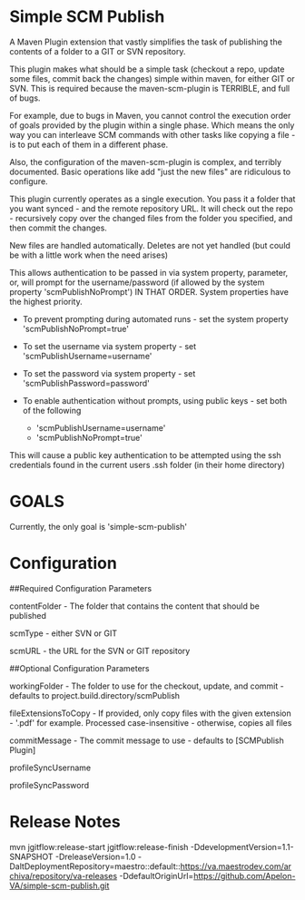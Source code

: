 Simple SCM Publish
==================

A Maven Plugin extension that vastly simplifies the task of publishing the contents of a folder to a GIT or SVN repository.

This plugin makes what should be a simple task (checkout a repo, update some files, commit back the changes) 
simple within maven, for either GIT or SVN.  This is required because the maven-scm-plugin is TERRIBLE, and full of bugs.

For example, due to bugs in Maven, you cannot control the execution order of goals provided by the plugin within a single phase.
Which means the only way you can interleave SCM commands with other tasks like copying a file - is to put each of them in a different
phase.

Also, the configuration of the maven-scm-plugin is complex, and terribly documented.  Basic operations like add "just the new files" are
ridiculous to configure.

This plugin currently operates as a single execution.  You pass it a folder that you want synced - and the remote repository URL.
It will check out the repo - recursively copy over the changed files from the folder you specified, and then commit the changes.

New files are handled automatically.  Deletes are not yet handled (but could be with a little work when the need arises)

This allows authentication to be passed in via system property, parameter, or, will prompt for the username/password (if allowed by 
the system property 'scmPublishNoPrompt') IN THAT ORDER.  System properties have the highest priority.

- To prevent prompting during automated runs - set the system property 'scmPublishNoPrompt=true'
- To set the username via system property - set 'scmPublishUsername=username'
- To set the password via system property - set 'scmPublishPassword=password'

- To enable authentication without prompts, using public keys - set both of the following 
  - 'scmPublishUsername=username'
  - 'scmPublishNoPrompt=true' 

This will cause a public key authentication to be attempted using the ssh credentials found in the current users .ssh folder (in 
their home directory)

GOALS
=====

Currently, the only goal is 'simple-scm-publish'

Configuration
=============

##Required Configuration Parameters


contentFolder - The folder that contains the content that should be published

scmType - either SVN or GIT

scmURL - the URL for the SVN or GIT repository


##Optional Configuration Parameters
	
workingFolder - The folder to use for the checkout, update, and commit - defaults to project.build.directory/scmPublish

fileExtensionsToCopy - If provided, only copy files with the given extension - '.pdf' for example.
Processed case-insensitive - otherwise, copies all files

commitMessage - The commit message to use - defaults to [SCMPublish Plugin]

profileSyncUsername

profileSyncPassword



Release Notes
=============
mvn jgitflow:release-start jgitflow:release-finish -DdevelopmentVersion=1.1-SNAPSHOT -DreleaseVersion=1.0 -DaltDeploymentRepository=maestro::default::https://va.maestrodev.com/archiva/repository/va-releases -DdefaultOriginUrl=https://github.com/Apelon-VA/simple-scm-publish.git
